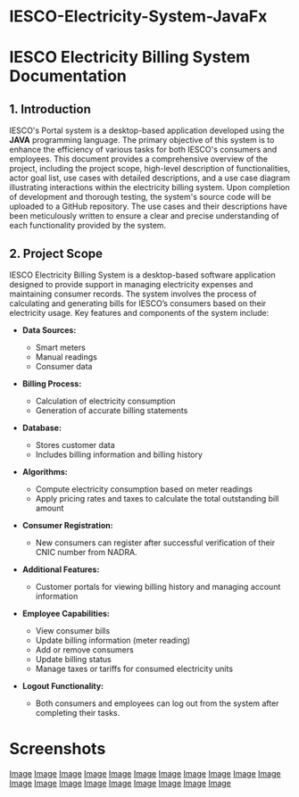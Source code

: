 # IESCO-Electricity-System-JavaFx

# IESCO Electricity Billing System Documentation

## 1. Introduction

IESCO's Portal system is a desktop-based application developed using the **JAVA** programming language. The primary objective of this system is to enhance the efficiency of various tasks for both IESCO's consumers and employees. This document provides a comprehensive overview of the project, including the project scope, high-level description of functionalities, actor goal list, use cases with detailed descriptions, and a use case diagram illustrating interactions within the electricity billing system. Upon completion of development and thorough testing, the system's source code will be uploaded to a GitHub repository. The use cases and their descriptions have been meticulously written to ensure a clear and precise understanding of each functionality provided by the system.

## 2. Project Scope

IESCO Electricity Billing System is a desktop-based software application designed to provide support in managing electricity expenses and maintaining consumer records. The system involves the process of calculating and generating bills for IESCO’s consumers based on their electricity usage. Key features and components of the system include:

- **Data Sources:**
  - Smart meters
  - Manual readings
  - Consumer data

- **Billing Process:**
  - Calculation of electricity consumption
  - Generation of accurate billing statements

- **Database:**
  - Stores customer data
  - Includes billing information and billing history

- **Algorithms:**
  - Compute electricity consumption based on meter readings
  - Apply pricing rates and taxes to calculate the total outstanding bill amount

- **Consumer Registration:**
  - New consumers can register after successful verification of their CNIC number from NADRA.

- **Additional Features:**
  - Customer portals for viewing billing history and managing account information

- **Employee Capabilities:**
  - View consumer bills
  - Update billing information (meter reading)
  - Add or remove consumers
  - Update billing status
  - Manage taxes or tariffs for consumed electricity units

- **Logout Functionality:**
  - Both consumers and employees can log out from the system after completing their tasks.
 
# Screenshots
[Image](pictures/1.PNG)
[Image](2.PNG)
[Image](3.PNG)
[Image](4.PNG)
[Image](5.PNG)
[Image](6.PNG)
[Image](7.PNG)
[Image](8.PNG)
[Image](9.PNG)
[Image](10.PNG)
[Image](11.PNG)
[Image](12.PNG)
[Image](13.PNG)
[Image](14.PNG)
[Image](15.PNG)
[Image](16.PNG)
[Image](17.PNG)
[Image](18.PNG)
[Image](19.PNG)
[Image](20.PNG)
